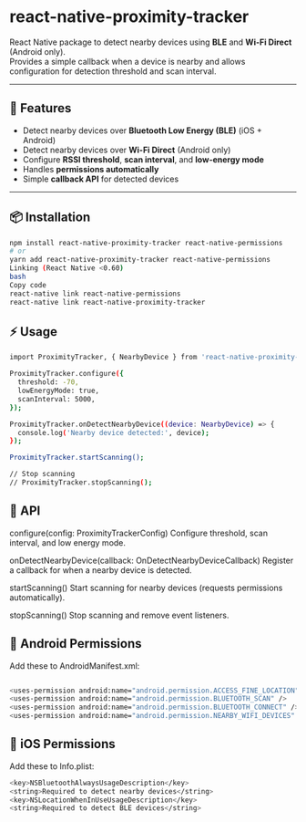 # react-native-proximity-tracker

React Native package to detect nearby devices using **BLE** and **Wi-Fi Direct** (Android only).  
Provides a simple callback when a device is nearby and allows configuration for detection threshold and scan interval.

---

## 🚀 Features

- Detect nearby devices over **Bluetooth Low Energy (BLE)** (iOS + Android)  
- Detect nearby devices over **Wi-Fi Direct** (Android only)  
- Configure **RSSI threshold**, **scan interval**, and **low-energy mode**  
- Handles **permissions automatically**  
- Simple **callback API** for detected devices  

---

## 📦 Installation

```bash
npm install react-native-proximity-tracker react-native-permissions
# or
yarn add react-native-proximity-tracker react-native-permissions
Linking (React Native <0.60)
bash
Copy code
react-native link react-native-permissions
react-native link react-native-proximity-tracker
```
## ⚡ Usage
```bash
import ProximityTracker, { NearbyDevice } from 'react-native-proximity-tracker';

ProximityTracker.configure({
  threshold: -70,
  lowEnergyMode: true,
  scanInterval: 5000,
});

ProximityTracker.onDetectNearbyDevice((device: NearbyDevice) => {
  console.log('Nearby device detected:', device);
});

ProximityTracker.startScanning();

// Stop scanning
// ProximityTracker.stopScanning();
```
## 📌 API

configure(config: ProximityTrackerConfig)
Configure threshold, scan interval, and low energy mode.

onDetectNearbyDevice(callback: OnDetectNearbyDeviceCallback)
Register a callback for when a nearby device is detected.

startScanning()
Start scanning for nearby devices (requests permissions automatically).

stopScanning()
Stop scanning and remove event listeners.

## 📱 Android Permissions
Add these to AndroidManifest.xml:

```bash

<uses-permission android:name="android.permission.ACCESS_FINE_LOCATION" />
<uses-permission android:name="android.permission.BLUETOOTH_SCAN" />
<uses-permission android:name="android.permission.BLUETOOTH_CONNECT" />
<uses-permission android:name="android.permission.NEARBY_WIFI_DEVICES" />

```

## 📱 iOS Permissions
Add these to Info.plist:
```bash
<key>NSBluetoothAlwaysUsageDescription</key>
<string>Required to detect nearby devices</string>
<key>NSLocationWhenInUseUsageDescription</key>
<string>Required to detect BLE devices</string>

```